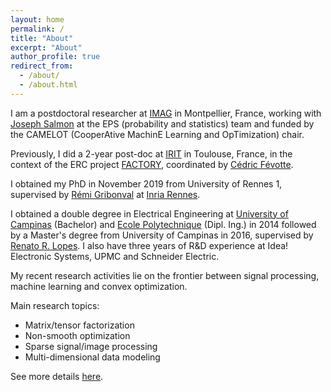 ```yaml
---
layout: home
permalink: /
title: "About"
excerpt: "About"
author_profile: true
redirect_from: 
  - /about/
  - /about.html
---
```


I am a postdoctoral researcher at [IMAG](https://imag.edu.umontpellier.fr/) in Montpellier, France, working with [Joseph Salmon](http://josephsalmon.eu/) at the EPS (probability and statistics) team and funded by the CAMELOT (CooperAtive MachinE Learning and OpTimization) chair.

Previously, I did a 2-year post-doc at [IRIT](https://www.irit.fr/) in Toulouse, France,
in the context of the ERC project [FACTORY](http://projectfactory.irit.fr/),
coordinated by [Cédric Févotte](https://www.irit.fr/~Cedric.Fevotte/).

I obtained my PhD in November 2019 from University of Rennes 1, supervised by [Rémi Gribonval](https://people.irisa.fr/Remi.Gribonval/) at [Inria Rennes](https://www.inria.fr/fr/centre-inria-rennes-bretagne-atlantique). 

I obtained a double degree in Electrical Engineering at [University of Campinas](https://www.fee.unicamp.br/?language=en) (Bachelor) and [Ecole Polytechnique](https://www.polytechnique.edu/) (Dipl. Ing.) in 2014 followed by a Master's degree from University of Campinas in 2016, supervised by [Renato R. Lopes](https://www.decom.fee.unicamp.br/~rlopes/). I also have three years of R&D experience at Idea! Electronic Systems, UPMC and Schneider Electric. 

My recent research activities lie on the frontier between signal processing, machine learning and convex optimization.


Main research topics:
- Matrix/tensor factorization
- Non-smooth optimization
- Sparse signal/image processing
- Multi-dimensional data modeling

See more details [here](/portfolio/).

